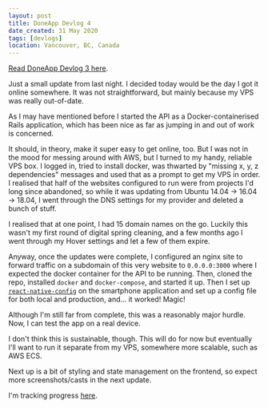 ```yaml
---
layout: post
title: DoneApp Devlog 4
date_created: 31 May 2020
tags: [devlogs]
location: Vancouver, BC, Canada
---
```


[Read DoneApp Devlog 3 here](/blog/done-devlog-3).

Just a small update from last night. I decided today would be the day I got it online somewhere. It was not straightforward, but mainly because my VPS was really out-of-date.

As I may have mentioned before I started the API as a Docker-containerised Rails application, which has been nice as far as jumping in and out of work is concerned.

It should, in theory, make it super easy to get online, too. But I was not in the mood for messing around with AWS, but I turned to my handy, reliable VPS box. I logged in, tried to install docker, was thwarted by "missing x, y, z dependencies" messages and used that as a prompt to get my VPS in order. I realised that half of the websites configured to run were from projects I'd long since abandoned, so while it was updating from Ubuntu 14.04 -> 16.04 -> 18.04, I went through the DNS settings for my provider and deleted a bunch of stuff.

I realised that at one point, I had 15 domain names on the go. Luckily this wasn't my first round of digital spring cleaning, and a few months ago I went through my Hover settings and let a few of them expire.

Anyway, once the updates were complete, I configured an nginx site to forward traffic on a subdomain of this very website to `0.0.0.0:3000` where I expected the docker container for the API to be running. Then, cloned the repo, installed `docker` and `docker-compose`, and started it up. Then I set up [`react-native-config`](https://github.com/luggit/react-native-config) on the smartphone application and set up a config file for both local and production, and... it worked! Magic!

Although I'm still far from complete, this was a reasonably major hurdle. Now, I can test the app on a real device.

I don't think this is sustainable, though. This will do for now but eventually I'll want to run it separate from my VPS, somewhere more scalable, such as AWS ECS.

Next up is a bit of styling and state management on the frontend, so expect more screenshots/casts in the next update.

I'm tracking progress [here](https://trello.com/c/mV3MomJ6/42-doneapp).
